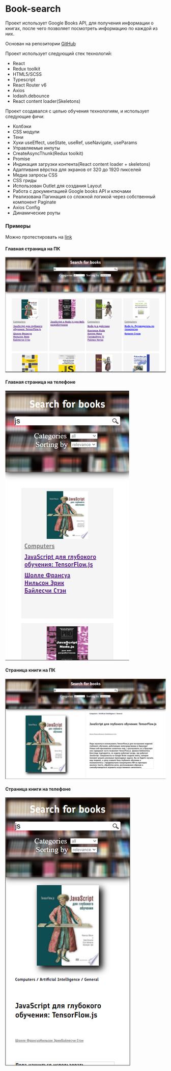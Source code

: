 # Book-search

Проект использует Google Books API, для получения информации
о книгах, после чего позволяет посмотреть информацию по каждой из них.

Основан на репозитории [GitHub](https://github.com/fugr-ru/frontend-javascript-test-2)

Проект использует следующий стек технологий:

<ul>
  <li>React</li>
  <li>Redux toolkit</li>
  <li>HTML5/SCSS</li>
  <li>Typescript</li>
  <li>React Router v6</li>
  <li>Axios</li>
  <li>lodash.debounce</li>
  <li>React content loader(Skeletons)</li>
</ul>

Проект создавался с целью обучения технологиям, и использует следующие фичи:

<ul>
  <li>Колбэки</li>
  <li>CSS модули</li>
  <li>Тени</li>
  <li>Хуки useEffect, useState, useRef, useNavigate, useParams</li>
  <li>Управляемые инпуты</li>
  <li>CreateAsyncThunk(Redux toolkit)</li>
  <li>Promise</li>
  <li>Индикация загрузки контента(React content loader + skeletons)</li>
  <li>Адаптиваня вёрстка для экранов от 320 до 1920 пикселей</li>
  <li>Медиа запросы CSS</li>
  <li>CSS гриды</li>
  <li>Использован Outlet для создания Layout</li>
  <li>Работа с документацией Google books API и ключами</li>
  <li>Реализована Пагинация со сложной логикой через собственный компонент Paginate</li>
  <li>Axios Config</li>
  <li>Динамические роуты</li>
</ul>

### Примеры

Можно протестировать на [link](https://book-search-alpha.vercel.app/)

#### Главная страница на ПК
![](./src/assets/mainpage_pc.png)

#### Главная страница на телефоне
![](./src/assets/mainpage_iphone.png)

#### Страница книги на ПК
![](./src/assets/book_pc.png)

#### Страница книги на телефоне
![](./src/assets/book_iphone.png)
